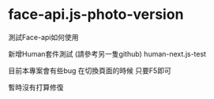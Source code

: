# face-api.js-photo-version

測試Face-api如何使用

新增Human套件測試 (請參考另一隻github)
human-next.js-test


目前本專案會有些bug 在切換頁面的時候
只要F5即可

暫時沒有打算修復